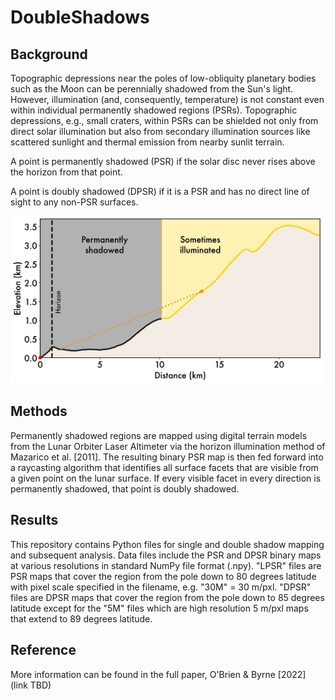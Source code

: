 # DoubleShadows

<h2>
Background
</h2>

Topographic depressions near the poles of low-obliquity planetary bodies such as the Moon can be perennially shadowed from the Sun's light. However, illumination (and, consequently, temperature) is not constant even within individual permanently shadowed regions (PSRs). Topographic depressions, e.g., small craters, within PSRs can be shielded not only from direct solar illumination but also from secondary illumination sources like scattered sunlight and thermal emission from nearby sunlit terrain.

A point is permanently shadowed (PSR) if the solar disc never rises above the horizon from that point.

A point is doubly shadowed (DPSR) if it is a PSR and has no direct line of sight to any non-PSR surfaces.

<img src="Maps/doubleshadow.jpg" alt="schematic of double shadow in lunar crater" width="500">

<h2>
Methods
</h2>
Permanently shadowed regions are mapped using digital terrain models from the Lunar Orbiter Laser Altimeter via the horizon illumination method of Mazarico et al. [2011]. The resulting binary PSR map is then fed forward into a raycasting algorithm that identifies all surface facets that are visible from a given point on the lunar surface. If every visible facet in every direction is permanently shadowed, that point is doubly shadowed.

<h2>
Results
</h2>

This repository contains Python files for single and double shadow mapping and subsequent analysis. Data files include the PSR and DPSR binary maps at various resolutions in standard NumPy file format (.npy). "LPSR" files are PSR maps that cover the region from the pole down to 80 degrees latitude with pixel scale specified in the filename, e.g. "30M" = 30 m/pxl. "DPSR" files are DPSR maps that cover the region from the pole down to 85 degrees latitude except for the "5M" files which are high resolution 5 m/pxl maps that extend to 89 degrees latitude.

<h2>
Reference
</h2>

More information can be found in the full paper, O'Brien & Byrne [2022] (link TBD)
